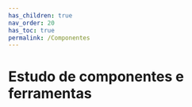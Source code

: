 ```yaml
---
has_children: true
nav_order: 20
has_toc: true
permalink: /Componentes
---
```

# Estudo de componentes e  ferramentas

